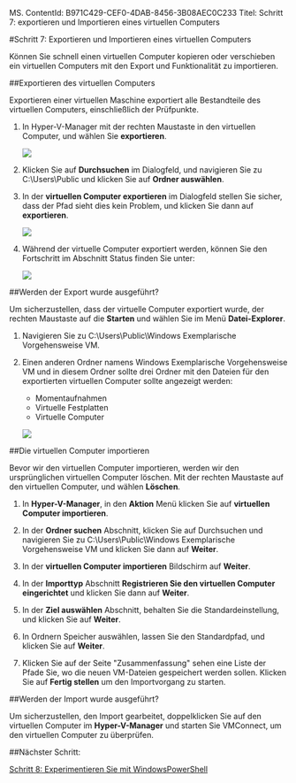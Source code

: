 MS. ContentId: B971C429-CEF0-4DAB-8456-3B08AEC0C233
Titel: Schritt 7: exportieren und Importieren eines virtuellen Computers

#Schritt 7: Exportieren und Importieren eines virtuellen Computers

Können Sie schnell einen virtuellen Computer kopieren oder verschieben ein virtuellen Computers mit den Export und Funktionalität zu importieren.

##Exportieren des virtuellen Computers

Exportieren einer virtuellen Maschine exportiert alle Bestandteile des virtuellen Computers, einschließlich der Prüfpunkte.

1. In Hyper-V-Manager mit der rechten Maustaste in den virtuellen Computer, und wählen Sie **exportieren**.
    
    ![](media/select_export1.png)
2. Klicken Sie auf **Durchsuchen** im Dialogfeld, und navigieren Sie zu C:\Users\Public und klicken Sie auf **Ordner auswählen**.
    

3. In der **virtuellen Computer exportieren** im Dialogfeld stellen Sie sicher, dass der Pfad sieht dies kein Problem, und klicken Sie dann auf **exportieren**.
    
    ![](media/click_export.png)
4. Während der virtuelle Computer exportiert werden, können Sie den Fortschritt im Abschnitt Status finden Sie unter:
    
    ![](media/export_progress.png)
    

##Werden der Export wurde ausgeführt?

Um sicherzustellen, dass der virtuelle Computer exportiert wurde, der rechten Maustaste auf die **Starten** und wählen Sie im Menü **Datei-Explorer**.
1. Navigieren Sie zu C:\Users\Public\Windows Exemplarische Vorgehensweise VM.
2. Einen anderen Ordner namens Windows Exemplarische Vorgehensweise VM und in diesem Ordner sollte drei Ordner mit den Dateien für den exportierten virtuellen Computer sollte angezeigt werden:
    - Momentaufnahmen
    - Virtuelle Festplatten
    - Virtuelle Computer
        
    
    ![](media/export_confirm.png)

##Die virtuellen Computer importieren

Bevor wir den virtuellen Computer importieren, werden wir den ursprünglichen virtuellen Computer löschen.
Mit der rechten Maustaste auf den virtuellen Computer, und wählen **Löschen**.

1. In **Hyper-V-Manager**, in den **Aktion** Menü klicken Sie auf **virtuellen Computer importieren**.
2. In der **Ordner suchen** Abschnitt, klicken Sie auf Durchsuchen und navigieren Sie zu C:\Users\Public\Windows Exemplarische Vorgehensweise VM und klicken Sie dann auf **Weiter**.
3. In der **virtuellen Computer importieren** Bildschirm auf **Weiter**.
4. In der **Importtyp** Abschnitt **Registrieren Sie den virtuellen Computer eingerichtet** und klicken Sie dann auf **Weiter**.
    
6. In der **Ziel auswählen** Abschnitt, behalten Sie die Standardeinstellung, und klicken Sie auf **Weiter**.
7. In Ordnern Speicher auswählen, lassen Sie den Standardpfad, und klicken Sie auf **Weiter**.
8. Klicken Sie auf der Seite "Zusammenfassung" sehen eine Liste der Pfade Sie, wo die neuen VM-Dateien gespeichert werden sollen.
    Klicken Sie auf **Fertig stellen** um den Importvorgang zu starten.


##Werden der Import wurde ausgeführt?

Um sicherzustellen, den Import gearbeitet, doppelklicken Sie auf den virtuellen Computer im **Hyper-V-Manager** und starten Sie VMConnect, um den virtuellen Computer zu überprüfen.


##Nächster Schritt:

[Schritt 8: Experimentieren Sie mit WindowsPowerShell](walkthrough_powershell.md)



